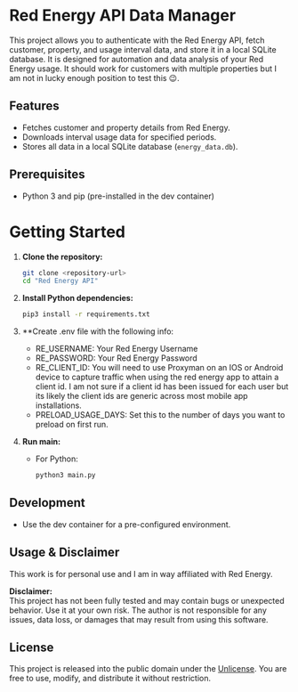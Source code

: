 # Red Energy API Data Manager

This project allows you to authenticate with the Red Energy API, fetch customer, property, and usage interval data, and store it in a local SQLite database. It is designed for automation and data analysis of your Red Energy usage. It should work for customers with multiple properties but I am not in lucky enough position to test this 😉.

## Features

- Fetches customer and property details from Red Energy.
- Downloads interval usage data for specified periods.
- Stores all data in a local SQLite database (`energy_data.db`).

## Prerequisites
- Python 3 and pip (pre-installed in the dev container)

# Getting Started

1. **Clone the repository:**
   ```sh
   git clone <repository-url>
   cd "Red Energy API"
   ```

2. **Install Python dependencies:**
   ```sh
   pip3 install -r requirements.txt
   ```
3. **Create .env file with the following info:
    - RE_USERNAME: Your Red Energy Username
    - RE_PASSWORD: Your Red Energy Password
    - RE_CLIENT_ID: You will need to use Proxyman on an IOS or Android device to capture traffic when using the red energy app to attain a client id. I am not sure if a client id has been issued for each user but its likely the client ids are generic across most mobile app installations. 
    - PRELOAD_USAGE_DAYS: Set this to the number of days you want to preload on first run. 
4. **Run main:**
   - For Python:
     ```sh
     python3 main.py
     ```

## Development

- Use the dev container for a pre-configured environment.

## Usage & Disclaimer

This work is for personal use and I am in way affiliated with Red Energy. 

**Disclaimer:**  
This project has not been fully tested and may contain bugs or unexpected behavior. Use it at your own risk. The author is not responsible for any issues, data loss, or damages that may result from using this software.

## License

This project is released into the public domain under the [Unlicense](https://unlicense.org/). You are free to use, modify, and distribute it without restriction.

